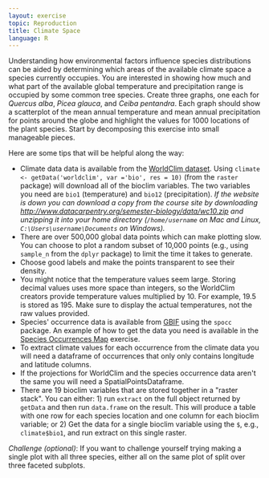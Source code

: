 ```yaml
---
layout: exercise
topic: Reproduction
title: Climate Space
language: R
---
```


Understanding how environmental factors influence species distributions can be aided by determining which areas of the available climate space a species currently occupies. You are interested in showing how much and what part of the available global temperature and precipitation range is occupied by some common tree species. Create three graphs, one each for *Quercus alba*, *Picea glauca*, and *Ceiba pentandra*. Each graph should show a scatterplot of the mean annual temperature and mean annual precipitation for points around the globe and highlight the values for 1000 locations of the plant species. Start by decomposing this exercise into small manageable pieces.

Here are some tips that will be helpful along the way:

* Climate data data is available from the [WorldClim
  dataset](https://worldclim.org). Using
  `climate <- getData('worldclim', var ='bio', res = 10)`
  (from the `raster` package) will download all of the bioclim variables. The
  two variables you need are `bio1` (temperature) and `bio12` (precipitation).
  *If the website is down you can download a copy from the course site by
  downloading <http://www.datacarpentry.org/semester-biology/data/wc10.zip> and
  unzipping it into your home directory (`/home/username` on Mac and Linux,
  `C:\Users\username\Documents` on Windows).*
* There are over 500,000 global data points which can make plotting slow. You
  can choose to plot a random subset of 10,000 points (e.g., using `sample_n`
  from the `dplyr` package) to limit the time it takes to generate.
* Choose good labels and make the points transparent to see their density.
* You might notice that the temperature values seem large. Storing decimal
  values uses more space than integers, so the WorldClim creators provide
  temperature values multiplied by 10. For example, 19.5 is stored as 195. Make
  sure to display the actual temperatures, not the raw values provided.
*  Species' occurrence data is available from [GBIF](https://www.gbif.org/)
   using the `spocc` package. An example of how to get the data you need is
   available in the
   [Species Occurrences Map](http://datacarpentry.org/semester-biology/exercises/Spatial-data-map-R/)
   exercise.
*  To extract climate values for each occurrence from the climate data you will
   need a dataframe of occurrences that only only contains longitude and
   latitude columns.
*  If the projections for WorldClim and the species occurrence data aren't the
   same you will need a SpatialPointsDataframe.
*  There are 19 bioclim variables that are stored together in a "raster stack".
   You can either: 1) run `extract` on the full object returned by `getData` and
   then run `data.frame` on the result. This will produce a table with one row
   for each species location and one column for each bioclim variable; or 2) Get
   the data for a single bioclim variable using the `$`, e.g., `climate$bio1`,
   and run extract on this single raster.

*Challenge (optional)*: If you want to challenge yourself trying making a single
plot with all three species, either all on the same plot of split over three
faceted subplots.